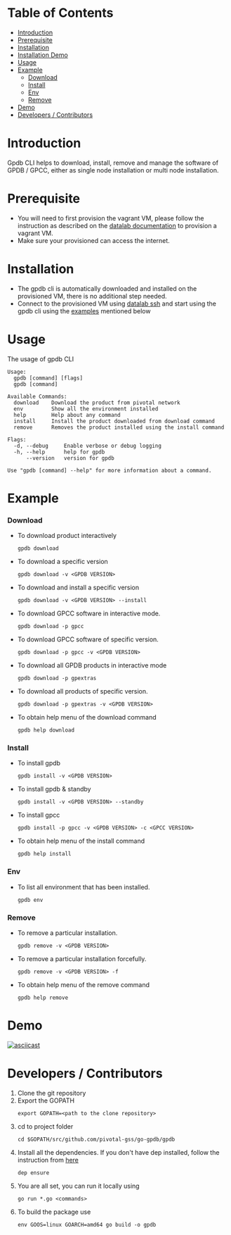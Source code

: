 Table of Contents
=================

   * [Introduction](#introduction)
   * [Prerequisite](#prerequisite)
   * [Installation](#installation)
   * [Installation Demo](#installation-demo)
   * [Usage](#usage)
   * [Example](#example)
        * [Download](#download)
        * [Install](#install)
        * [Env](#env)
        * [Remove](#remove)
   * [Demo](#demo)
   * [Developers / Contributors](#developers--contributors)

# Introduction

Gpdb CLI helps to download, install, remove and manage the software of GPDB / GPCC, either as single node installation or multi node installation.

# Prerequisite

+ You will need to first provision the vagrant VM, please follow the instruction as described on the [datalab documentation](https://github.com/pivotal-gss/go-gpdb/tree/master/datalab#create) to provision a vagrant VM.
+ Make sure your provisioned can access the internet.

# Installation

+ The gpdb cli is automatically downloaded and installed on the provisioned VM, there is no additional step needed.
+ Connect to the provisioned VM using [datalab ssh](https://github.com/pivotal-gss/go-gpdb/tree/master/datalab#ssh) and start using the gpdb cli using the [examples](#example) mentioned below

# Usage 

The usage of gpdb CLI

```
Usage:
  gpdb [command] [flags]
  gpdb [command]

Available Commands:
  download    Download the product from pivotal network
  env         Show all the environment installed
  help        Help about any command
  install     Install the product downloaded from download command
  remove      Removes the product installed using the install command

Flags:
  -d, --debug     Enable verbose or debug logging
  -h, --help      help for gpdb
      --version   version for gpdb

Use "gpdb [command] --help" for more information about a command.
```

# Example

### Download

+ To download product interactively
    ```
    gpdb download
    ```
+ To download a specific version
    ```
    gpdb download -v <GPDB VERSION>
    ```
+ To download and install a specific version
    ```
    gpdb download -v <GPDB VERSION> --install
    ```
+ To download GPCC software in interactive mode.
    ```
    gpdb download -p gpcc
    ```
+ To download GPCC software of specific version.
    ```
    gpdb download -p gpcc -v <GPDB VERSION>
    ```
+ To download all GPDB products in interactive mode
    ```
    gpdb download -p gpextras
    ```
+ To download all products of specific version.
    ```
    gpdb download -p gpextras -v <GPDB VERSION>
    ```
+ To obtain help menu of the download command
    ```
    gpdb help download
    ```

### Install

+ To install gpdb
    ```
    gpdb install -v <GPDB VERSION>
    ```
+ To install gpdb & standby
    ```
    gpdb install -v <GPDB VERSION> --standby
    ```
+ To install gpcc
    ```
    gpdb install -p gpcc -v <GPDB VERSION> -c <GPCC VERSION>
    ```
+ To obtain help menu of the install command
    ```
    gpdb help install
    ```

### Env

+ To list all environment that has been installed.
    ```
    gpdb env
    ```
    
### Remove

+ To remove a particular installation.
    ```
    gpdb remove -v <GPDB VERSION>
    ```
+ To remove a particular installation forcefully.
    ```
    gpdb remove -v <GPDB VERSION> -f
    ```
+ To obtain help menu of the remove command
    ```
    gpdb help remove
    ```

# Demo

[![asciicast](https://asciinema.org/a/HqncgdNd3CmuexNSHbXmtrL4w.svg)](https://asciinema.org/a/HqncgdNd3CmuexNSHbXmtrL4w)

# Developers / Contributors

1. Clone the git repository
2. Export the GOPATH
    ```
    export GOPATH=<path to the clone repository>
    ```
3. cd to project folder
    ```
    cd $GOPATH/src/github.com/pivotal-gss/go-gpdb/gpdb
    ```
4. Install all the dependencies. If you don't have dep installed, follow the instruction from [here](https://github.com/golang/dep)
    ```
    dep ensure
    ```
5. You are all set, you can run it locally using
    ```
    go run *.go <commands>
    ```
6. To build the package use
    ```
    env GOOS=linux GOARCH=amd64 go build -o gpdb
    ```
